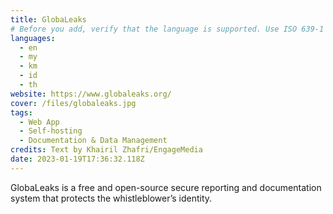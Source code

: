 ```yaml
---
title: GlobaLeaks
# Before you add, verify that the language is supported. Use ISO 639-1 code only without country code. ms instead of ms_MY. If the source language is English, do not add to the list.
languages:
  - en
  - my
  - km
  - id
  - th
website: https://www.globaleaks.org/
cover: /files/globaleaks.jpg
tags:
  - Web App
  - Self-hosting
  - Documentation & Data Management
credits: Text by Khairil Zhafri/EngageMedia
date: 2023-01-19T17:36:32.118Z
---
```

GlobaLeaks is a free and open-source secure reporting and documentation system that protects the whistleblower’s identity.